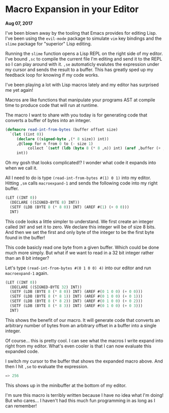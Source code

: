 # Macro Expansion in your Editor

**Aug 07, 2017**

I've been blown away by the tooling that Emacs provides for editing Lisp. I've
been using the `evil-mode` package to simulate `vim` key bindings and the
`slime` package for "superior" Lisp editing.

Running the `slime` function opens a Lisp REPL on the right side of my editor.
I've bound `,sc` to compile the current file I'm editing and send it to the
REPL so I can play around with it. `,se` automaticly evalutes the expression
under my cursor and sends the result to a buffer. This has greatly sped up my
feedback loop for knowing if my code works.

I've been playing a lot with Lisp macros lately and my editor has surprised me
yet again!

Macros are like functions that manipulate your programs AST at compile time to
produce code that will run at runtime.

The macro I want to share with you today is for generating code that converts a
buffer of bytes into an integer.

```lisp
(defmacro read-int-from-bytes (buffer offset size)
  `(let ((int 0))
     (declare ((signed-byte ,(* 8 size)) int))
     ,@(loop for n from 0 to (- size 1)
          collect `(setf (ldb (byte 8 (* 8 ,n)) int) (aref ,buffer (+ ,offset ,n))))
     int))
```

Oh my gosh that looks complicated!? I wonder what code it expands into when we
call it.

All I need to do is type `(read-int-from-bytes #(1) 0 1)` into my editor.
Hitting `,sm` calls `macroexpand-1` and sends the following code into my right
buffer.

```lisp
(LET ((INT 0))
  (DECLARE ((SIGNED-BYTE 8) INT))
  (SETF (LDB (BYTE 8 (* 8 0)) INT) (AREF #(1) (+ 0 0)))
  INT)
```

This code looks a little simpler to understand. We first create an integer
called `INT` and set it to zero. We declare this integer will be of size 8
bits. And then we set the first and only byte of the integer to be the first
byte found in the buffer!

This code basicly read one byte from a given buffer. Which could be done much
more simply. But what if we want to read in a 32 bit integer rather than an 8
bit integer?

Let's type `(read-int-from-bytes #(0 1 0 0) 4)` into our editor and run
`macroexpand-1` again.

```lisp
(LET ((INT 0))
  (DECLARE ((SIGNED-BYTE 32) INT))
  (SETF (LDB (BYTE 8 (* 8 0)) INT) (AREF #(0 1 0 0) (+ 0 0)))
  (SETF (LDB (BYTE 8 (* 8 1)) INT) (AREF #(0 1 0 0) (+ 0 1)))
  (SETF (LDB (BYTE 8 (* 8 2)) INT) (AREF #(0 1 0 0) (+ 0 2)))
  (SETF (LDB (BYTE 8 (* 8 3)) INT) (AREF #(0 1 0 0) (+ 0 3)))
  INT)
```

This shows the benefit of our macro. It will generate code that converts an
arbitrary number of bytes from an arbitrary offset in a buffer into a single
integer.

Of course... this is pretty cool. I can see what the macros I write expand into
right from my editor. What's even cooler is that I can now evaluate this
expanded code.

I switch my cursor to the buffer that shows the expanded macro above. And then
I hit `,se` to evaluate the expression.

```lisp
=> 256
```

This shows up in the minibuffer at the bottom of my editor.

I'm sure this macro is terribly written because I have no idea what I'm doing!
But who cares... I haven't had this much fun programming in as long as I can
remember!
